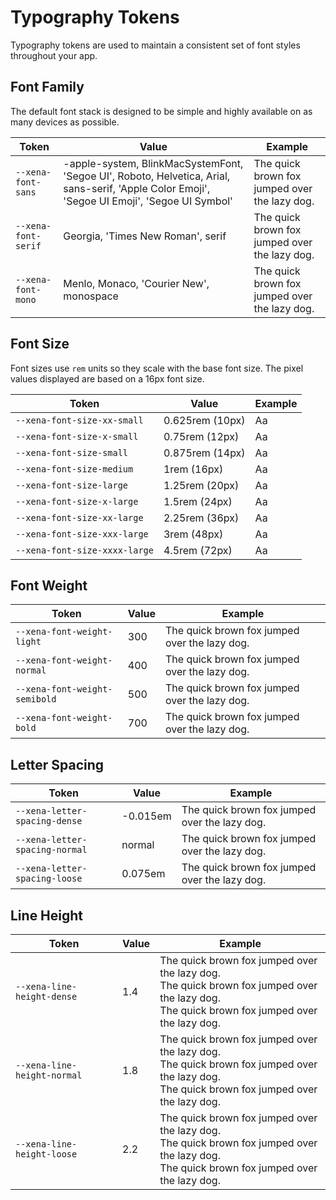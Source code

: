 # Typography Tokens

Typography tokens are used to maintain a consistent set of font styles throughout your app.

## Font Family

The default font stack is designed to be simple and highly available on as many devices as possible.

| Token               | Value                                                                                                                                         | Example                                                                                                |
| ------------------- | --------------------------------------------------------------------------------------------------------------------------------------------- | ------------------------------------------------------------------------------------------------------ |
| `--xena-font-sans`  | -apple-system, BlinkMacSystemFont, 'Segoe UI', Roboto, Helvetica, Arial, sans-serif, 'Apple Color Emoji', 'Segoe UI Emoji', 'Segoe UI Symbol' | <span style="font-family: var(--xena-font-sans)">The quick brown fox jumped over the lazy dog.</span>  |
| `--xena-font-serif` | Georgia, 'Times New Roman', serif                                                                                                             | <span style="font-family: var(--xena-font-serif)">The quick brown fox jumped over the lazy dog.</span> |
| `--xena-font-mono`  | Menlo, Monaco, 'Courier New', monospace                                                                                                       | <span style="font-family: var(--xena-font-mono)">The quick brown fox jumped over the lazy dog.</span>  |

## Font Size

Font sizes use `rem` units so they scale with the base font size. The pixel values displayed are based on a 16px font size.

| Token                         | Value           | Example                                                             |
| ----------------------------- | --------------- | ------------------------------------------------------------------- |
| `--xena-font-size-xx-small`   | 0.625rem (10px) | <span style="font-size: var(--xena-font-size-xx-small)">Aa</span>   |
| `--xena-font-size-x-small`    | 0.75rem (12px)  | <span style="font-size: var(--xena-font-size-x-small)">Aa</span>    |
| `--xena-font-size-small`      | 0.875rem (14px) | <span style="font-size: var(--xena-font-size-small)">Aa</span>      |
| `--xena-font-size-medium`     | 1rem (16px)     | <span style="font-size: var(--xena-font-size-medium)">Aa</span>     |
| `--xena-font-size-large`      | 1.25rem (20px)  | <span style="font-size: var(--xena-font-size-large)">Aa</span>      |
| `--xena-font-size-x-large`    | 1.5rem (24px)   | <span style="font-size: var(--xena-font-size-x-large)">Aa</span>    |
| `--xena-font-size-xx-large`   | 2.25rem (36px)  | <span style="font-size: var(--xena-font-size-xx-large)">Aa</span>   |
| `--xena-font-size-xxx-large`  | 3rem (48px)     | <span style="font-size: var(--xena-font-size-xxx-large)">Aa</span>  |
| `--xena-font-size-xxxx-large` | 4.5rem (72px)   | <span style="font-size: var(--xena-font-size-xxxx-large)">Aa</span> |

## Font Weight

| Token                         | Value | Example                                                                                                           |
| ----------------------------- | ----- | ----------------------------------------------------------------------------------------------------------------- |
| `--xena-font-weight-light`    | 300   | <span style="font-weight: var(--xena-font-weight-light);">The quick brown fox jumped over the lazy dog.</span>    |
| `--xena-font-weight-normal`   | 400   | <span style="font-weight: var(--xena-font-weight-normal);">The quick brown fox jumped over the lazy dog.</span>   |
| `--xena-font-weight-semibold` | 500   | <span style="font-weight: var(--xena-font-weight-semibold);">The quick brown fox jumped over the lazy dog.</span> |
| `--xena-font-weight-bold`     | 700   | <span style="font-weight: var(--xena-font-weight-bold);">The quick brown fox jumped over the lazy dog.</span>     |

## Letter Spacing

| Token                          | Value    | Example                                                                                                               |
| ------------------------------ | -------- | --------------------------------------------------------------------------------------------------------------------- |
| `--xena-letter-spacing-dense`  | -0.015em | <span style="letter-spacing: var(--xena-letter-spacing-dense);">The quick brown fox jumped over the lazy dog.</span>  |
| `--xena-letter-spacing-normal` | normal   | <span style="letter-spacing: var(--xena-letter-spacing-normal);">The quick brown fox jumped over the lazy dog.</span> |
| `--xena-letter-spacing-loose`  | 0.075em  | <span style="letter-spacing: var(--xena-letter-spacing-loose);">The quick brown fox jumped over the lazy dog.</span>  |

## Line Height

| Token                       | Value | Example                                                                                                                                                                                                         |
| --------------------------- | ----- | --------------------------------------------------------------------------------------------------------------------------------------------------------------------------------------------------------------- |
| `--xena-line-height-dense`  | 1.4   | <div style="line-height: var(--xena-line-height-dense);">The quick brown fox jumped over the lazy dog.<br>The quick brown fox jumped over the lazy dog.<br>The quick brown fox jumped over the lazy dog.</div>  |
| `--xena-line-height-normal` | 1.8   | <div style="line-height: var(--xena-line-height-normal);">The quick brown fox jumped over the lazy dog.<br>The quick brown fox jumped over the lazy dog.<br>The quick brown fox jumped over the lazy dog.</div> |
| `--xena-line-height-loose`  | 2.2   | <div style="line-height: var(--xena-line-height-loose);">The quick brown fox jumped over the lazy dog.<br>The quick brown fox jumped over the lazy dog.<br>The quick brown fox jumped over the lazy dog.</div>  |
